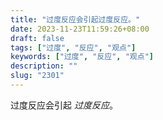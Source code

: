 ```yaml
---
title: "过度反应会引起过度反应。"
date: 2023-11-23T11:59:26+08:00
draft: false
tags: ["过度", "反应", "观点"]
keywords: ["过度", "反应", "观点"]
description: ""
slug: "2301"
---
```


过度反应会引起 *过度反应*。
